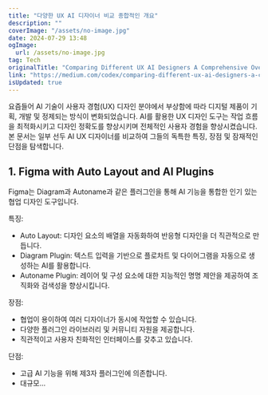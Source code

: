 ```yaml
---
title: "다양한 UX AI 디자이너 비교 종합적인 개요"
description: ""
coverImage: "/assets/no-image.jpg"
date: 2024-07-29 13:48
ogImage:
  url: /assets/no-image.jpg
tag: Tech
originalTitle: "Comparing Different UX AI Designers A Comprehensive Overview"
link: "https://medium.com/codex/comparing-different-ux-ai-designers-a-comprehensive-overview-1096411d0d10"
isUpdated: true
---
```


요즘들어 AI 기술이 사용자 경험(UX) 디자인 분야에서 부상함에 따라 디지털 제품이 기획, 개발 및 정제되는 방식이 변화되었습니다. AI를 활용한 UX 디자인 도구는 작업 흐름을 최적화시키고 디자인 정확도를 향상시키며 전체적인 사용자 경험을 향상시켰습니다. 본 문서는 일부 선두 AI UX 디자이너를 비교하여 그들의 독특한 특징, 장점 및 잠재적인 단점을 탐색합니다.

## 1. Figma with Auto Layout and AI Plugins

Figma는 Diagram과 Autoname과 같은 플러그인을 통해 AI 기능을 통합한 인기 있는 협업 디자인 도구입니다.

특징:

<div class="content-ad"></div>

- Auto Layout: 디자인 요소의 배열을 자동화하여 반응형 디자인을 더 직관적으로 만듭니다.
- Diagram Plugin: 텍스트 입력을 기반으로 플로차트 및 다이어그램을 자동으로 생성하는 AI를 활용합니다.
- Autoname Plugin: 레이어 및 구성 요소에 대한 지능적인 명명 제안을 제공하여 조직화와 검색성을 향상시킵니다.

장점:

- 협업이 용이하여 여러 디자이너가 동시에 작업할 수 있습니다.
- 다양한 플러그인 라이브러리 및 커뮤니티 자원을 제공합니다.
- 직관적이고 사용자 친화적인 인터페이스를 갖추고 있습니다.

단점:

<div class="content-ad"></div>

- 고급 AI 기능을 위해 제3자 플러그인에 의존합니다.
- 대규모...
